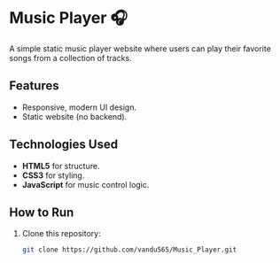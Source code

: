 # Music Player 🎧

A simple static music player website where users can play their favorite songs from a collection of tracks. 

## Features
- Responsive, modern UI design.
- Static website (no backend).

## Technologies Used
- **HTML5** for structure.
- **CSS3** for styling.
- **JavaScript** for music control logic.

## How to Run
1. Clone this repository:
   ```bash
   git clone https://github.com/vandu565/Music_Player.git
